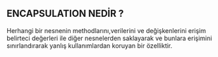## ENCAPSULATION NEDİR ?

Herhangi bir nesnenin methodlarını,verilerini ve değişkenlerini erişim belirteci değerleri ile  diğer nesnelerden saklayarak ve bunlara erişimini sınırlandırarak yanlış kullanımlardan koruyan bir özelliktir.

